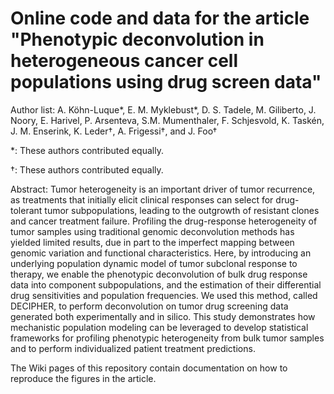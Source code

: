 # Online code and data for the article "Phenotypic deconvolution in heterogeneous cancer cell populations using drug screen data"
Author list: 
A. Köhn-Luque\*, E. M. Myklebust\*, D. S. Tadele, M. Giliberto, J. Noory, E. Harivel, P. Arsenteva, S.M. Mumenthaler, F. Schjesvold, K. Taskén, J. M. Enserink, K. Leder†, A. Frigessi†, and J. Foo†

\*: These authors contributed equally.

†: These authors contributed equally.

Abstract: 
Tumor heterogeneity is an important driver of tumor recurrence, as treatments that initially elicit clinical responses can select for drug-tolerant tumor subpopulations, leading to the outgrowth of resistant clones and cancer treatment failure. Profiling the drug-response heterogeneity of tumor samples using traditional genomic deconvolution methods has yielded limited results, due in part to the imperfect mapping between genomic variation and functional characteristics. Here, by introducing an underlying population dynamic model of tumor subclonal response to therapy, we enable the phenotypic deconvolution of bulk drug response data into component subpopulations, and the estimation of their differential drug sensitivities and population frequencies. We used this method, called DECIPHER, to perform deconvolution on tumor drug screening data generated both experimentally and in silico. This study demonstrates how mechanistic population modeling can be leveraged to develop statistical frameworks for profiling phenotypic heterogeneity from bulk tumor samples and to perform individualized patient treatment predictions.

The Wiki pages of this repository contain documentation on how to reproduce the figures in the article.
